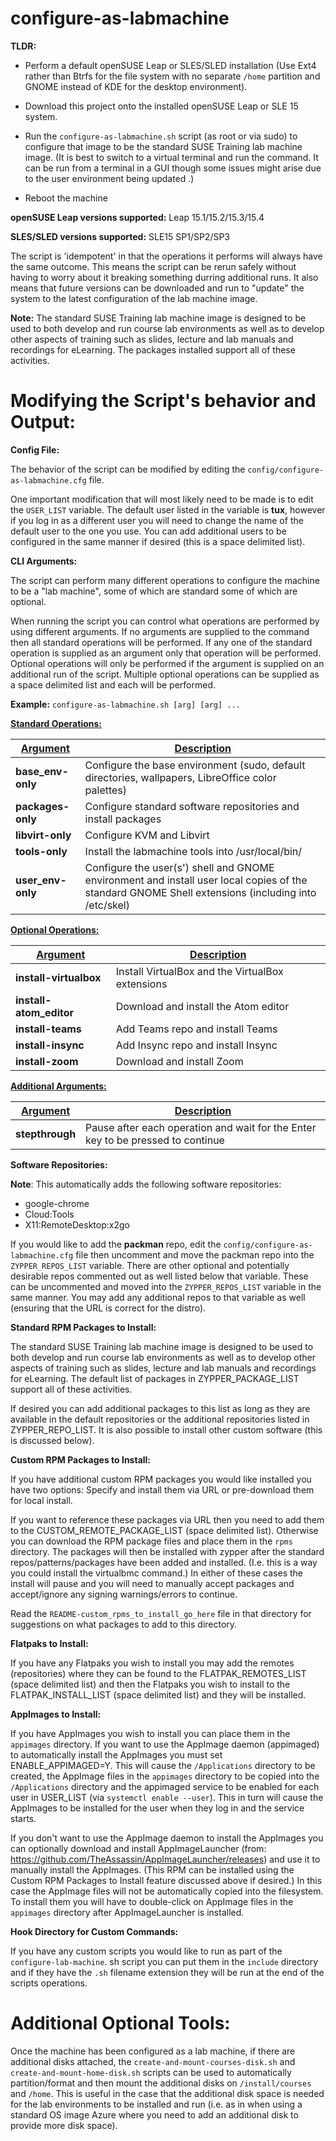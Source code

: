 # configure-as-labmachine

**TLDR:**

  * Perform a default openSUSE Leap or SLES/SLED installation (Use Ext4 rather than Btrfs for the file system with no separate `/home` partition and GNOME instead of KDE for the desktop environment). 

  * Download this project onto the installed openSUSE Leap or SLE 15 system.

  * Run the `configure-as-labmachine.sh` script (as root or via sudo) to configure that image to be the standard SUSE Training lab machine image. (It is best to switch to a virtual terminal and run the command. It can be run from a terminal in a GUI though some issues might arise due to the user environment being updated .)

* Reboot the machine

**openSUSE Leap versions supported:** Leap 15.1/15.2/15.3/15.4

**SLES/SLED versions supported:** SLE15 SP1/SP2/SP3

The script is 'idempotent' in that the operations it performs will always have the same outcome. This means the script can be rerun safely without having to worry about it breaking something durring additional runs. It also means that future versions can be downloaded and run to "update" the system to the latest configuration of the lab machine image.

**Note:** The standard SUSE Training lab machine image is designed to be used to both develop and run course lab environments as well as to develop other aspects of training such as slides, lecture and lab manuals and recordings for eLearning. The packages installed support all of these activities.



# Modifying the Script's behavior and Output:

**Config File:**

The behavior of the script can be modified by editing the `config/configure-as-labmachine.cfg` file. 

One important modification that will most likely need to be made is to edit the `USER_LIST` variable. The default user listed in the variable is **tux**, however if you log in as a different user you will need to change the name of the default user to the one you use. You can add additional users to be configured in the same manner if desired (this is a space delimited list). 

**CLI Arguments:**

The script can perform many different operations to configure the machine to be a "lab machine", some of which are standard some of which are optional.

When running the script you can control what operations are performed by using different arguments. If no arguments are supplied to the command then all standard operations will be performed. If any one of the standard operation is supplied as an argument only that operation will be performed. Optional operations will only be performed if the argument is supplied on an additional run of the script. Multiple optional operations can be supplied as a space delimited list and each will be performed.

**Example:**
    `configure-as-labmachine.sh [arg] [arg] ...`

<u>**Standard Operations:**</u>

|<u>Argument</u>    |<u>Description</u>                                                                                                                                 |
|-------------------|---------------------------------------------------------------------------------------------------------------------------------------------------|
| **base_env-only** | Configure the base environment (sudo, default directories, wallpapers, LibreOffice color palettes)                                                |
| **packages-only** | Configure standard software repositories and install packages                                                                                     |
| **libvirt-only**  | Configure KVM and Libvirt                                                                                                                         |
| **tools-only**    | Install the labmachine tools into /usr/local/bin/                                                                                                 |
| **user_env-only** | Configure the user(s') shell and GNOME environment and install user local copies of the standard GNOME Shell extensions (including into /etc/skel)|

<u>**Optional Operations:**</u>

|<u>Argument</u>    |<u>Description</u>                 |
|-------------------|-----------------------------------|
| **install-virtualbox** | Install VirtualBox and the VirtualBox extensions  |
| **install-atom_editor** | Download and install the Atom editor  |
| **install-teams** | Add Teams repo and install Teams  |
| **install-insync**| Add Insync repo and install Insync|
| **install-zoom**  | Download and install Zoom         |

<u>**Additional Arguments:**</u>

|<u>Argument</u>    |<u>Description</u>                 |
|-------------------|-----------------------------------|
| **stepthrough**  | Pause after each operation and wait for the Enter key to be pressed to continue         |


**Software Repositories:**

**Note**:  This automatically adds the following software repositories:

  * google-chrome
  * Cloud:Tools
  * X11:RemoteDesktop:x2go

If you would like to add the **packman** repo, edit the `config/configure-as-labmachine.cfg` file then uncomment and move the packman repo into the `ZYPPER_REPOS_LIST` variable. There are other optional and potentially desirable repos commented out as well listed below that variable. These can be uncommented and moved into the `ZYPPER_REPOS_LIST` variable in the same manner. You may add any additional repos to that variable as well (ensuring that the URL is correct for the distro).

**Standard RPM Packages to Install:**

The standard SUSE Training lab machine image is designed to be used to both develop and run course lab environments as well as to develop other aspects of training such as slides, lecture and lab manuals and recordings for eLearning. The default list of packages in ZYPPER_PACKAGE_LIST support all of these activities.

If desired you can add additional packages to this list as long as they are available in the default repositories or the additional repositories listed in ZYPPER_REPO_LIST. It is also possible to install other custom software (this is discussed below).

**Custom RPM Packages to Install:**

If you have additional custom RPM packages you would like installed you have two options: Specify and install them via URL or pre-download them for local install. 

If you want to reference these packages via URL then you need to add them to the CUSTOM_REMOTE_PACKAGE_LIST (space delimited list). Otherwise you can download the RPM package files and place them in the `rpms` directory. The packages will then be installed with zypper after the standard repos/patterns/packages have been added and installed. (I.e. this is a way you could install the virtualbmc command.) In either of these cases the install will pause and you will need to manually accept packages and accept/ignore any signing warnings/errors to continue. 

Read the `README-custom_rpms_to_install_go_here` file in that directory for suggestions on what packages to add to this directory.

**Flatpaks to Install:**

If you have any Flatpaks you wish to install you may add the  remotes (repositories) where they can be found to the FLATPAK_REMOTES_LIST (space delimited list) and then the Flatpaks you wish to install to the FLATPAK_INSTALL_LIST (space delimited list) and they will be installed. 

**AppImages to Install:**

If you have AppImages you wish to install you can place them in the `appimages` directory. If you want to use the AppImage daemon (appimaged) to automatically install the AppImages you must set ENABLE_APPIMAGED=Y. This will cause the `/Applications` directory to be created, the AppImage files in the `appimages` directory to be copied into the `/Applications` directory and the appimaged service to be enabled for each user in USER_LIST (via `systemctl enable --user`). This in turn will cause the AppImages to be installed for the user when they log in and the service starts. 

If you don't want to use the AppImage daemon to install the AppImages you can optionally download and install AppImageLauncher (from: https://github.com/TheAssassin/AppImageLauncher/releases) and use it to manually install the AppImages. (This RPM can be installed using the Custom RPM Packages to Install feature discussed above if desired.) In this case the AppImage files will not be automatically copied into the filesystem. To install them you will have to double-click on AppImage files in the `appimages` directory after AppImageLauncher is installed.

**Hook Directory for Custom Commands:**

If you have any custom scripts you would like to run as part of the `configure-lab-machine`. sh script you can put them in the `include` directory and if they have the `.sh` filename extension they will be run at the end of the scripts operations.

# Additional Optional Tools:

Once the machine has been configured as a lab machine, if there are additional disks attached, the `create-and-mount-courses-disk.sh` and `create-and-mount-home-disk.sh` scripts can be used to automatically partition/format and then mount the additional disks on `/install/courses` and `/home`. This is useful in the case that the additional disk space is needed for the lab environments to be installed and run (i.e. as in when using a standard OS image Azure where you need to add an additional disk to provide more disk space).
